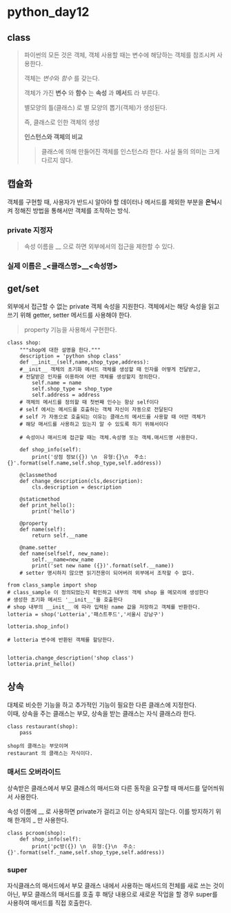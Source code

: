 # python_day12

## class

> 파이썬의 모든 것은 객체, 객체 사용할 때는 변수에 해당하는 객체를 참조시켜 사용한다.
> 
> 객체는 *변수*와 *함수* 를 갖는다.
> 
> 객체가 가진 **변수** 와 **함수** 는 **속성** 과 **메서드** 라 부른다.
> 
> 별모양의 틀(클래스) 로 별 모양의 뽑기(객체)가 생성된다. 
> 
> 즉, 클래스로 인한 객체의 생성
> 
> **인스턴스와 객체의 비교**
> >클래스에 의해 만들어진 객체를 인스턴스라 한다. 사실 둘의 의미는 크게 다르지 않다.




## 캡슐화

객체를 구현할 때, 사용자가 반드시 알아야 할 데이터나 메서드를 제외한 부분을 **은닉**시켜 정해진 방법을 통해서만 객체를 조작하는 방식.

### private 지정자
> 속성 이름을 __ 으로 하면 외부에서의 접근을 제한할 수 있다. 

### 실제 이름은 \_<클래스명>__<속성명>

## get/set

외부에서 접근할 수 없는 private 객체 속성을 지원한다. 객체에서는 해당 속성을 읽고 쓰기 위해 getter, setter 메서드를 사용해야 한다.
>property 기능을 사용해서 구현한다.



```
class shop:
    """shop에 대한 설명을 한다."""
    description = 'python shop class'
    def __init__(self,name,shop_type,address):
    #__init__ 객체의 초기화 메서드 객체를 생성할 때 인자를 어떻게 전달받고,
    # 전달받은 인자를 이용하여 어떤 객체를 생성할지 정의한다.
        self.name = name
        self.shop_type = shop_type
        self.address = address
    # 객체의 메서드를 정의할 때 첫번째 인수는 항상 self이다
    # self 에서는 메서드를 호출하는 객체 자신이 자동으로 전달된다
    # self 가 자동으로 호출되는 이유는 클래스의 메서드를 사용할 때 어떤 객체가
    # 해당 매서드를 사용하고 있는지 알 수 있도록 하기 위해서이다

    # 속성이나 매서드에 접근할 때는 객체.속성명 또는 객체.매서드명 사용한다.

    def shop_info(self):
        print('상점 정보({}) \n  유형:{}\n  주소:{}'.format(self.name,self.shop_type,self.address))

    @classmethod
    def change_description(cls,description):
        cls.description = description

    @staticmethod
    def print_hello():
        print('hello')

    @property
    def name(self):
        return self.__name

    @name.setter
    def name(selfself, new_name):
        self.__name=new_name
        print('set new name ({})'.format(self.__name))
    # setter 명시하지 않으면 읽기전용이 되어버려 외부에서 조작할 수 없다.
```


```
from class_sample import shop
# class_sample 이 정의되었는지 확인하고 내부의 객체 shop 을 메모리에 생성한다
# 생성한 초기화 메서드 '__init__'을 호출한다
# shop 내부의 __init__ 에 따라 입력된 name 값을 저장하고 객체를 반환한다.
lotteria = shop('Lotteria','패스트푸드','서울시 강남구')

lotteria.shop_info()

# lotteria 변수에 반환된 객체를 할당한다.


lotteria.change_description('shop class')
lotteria.print_hello()

```

## 상속

대체로 비슷한 기능을 하고 추가적인 기능이 필요한 다른 클래스에 지정한다.  
이때, 상속을 주는 클래스는 부모, 상속을 받는 클래스는 자식 클래스라 한다.

```
class restaurant(shop):
	pass
	
shop의 클래스는 부모이며 
restaurant 의 클래스는 자식이다.	
```


### 매서드 오버라이드

상속받은 클래스에서 부모 클래스의 매서드와 다른 동작을 요구할 때 매서드를 덮어씌워서 사용한다. 

속성 이름에 __ 로 사용하면 private가 걸리고 이는 상속되지 않는다. 이를 방지하기 위해 한개의 _ 만 사용한다.

```
class pcroom(shop):
    def shop_info(self):
        print('pc방({}) \n  유형:{}\n  주소:{}'.format(self._name,self.shop_type,self.address))
```

### super

자식클래스의 매서드에서 부모 클래스 내에서 사용하는 매서드의 전체를 새로 쓰는 것이 아닌, 부모 클래스의 매서드를 호출 후 해당 내용으로 새로운 작업을 할 경우 super를 사용하여 매서드를 직접 호출한다.
